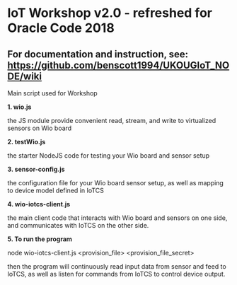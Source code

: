 # IoT Workshop v2.0 - refreshed for Oracle Code 2018

## For documentation and instruction, see: <a href="https://github.com/benscott1994/UKOUGIoT_NODE/wiki">https://github.com/benscott1994/UKOUGIoT_NODE/wiki</a> ##

Main script used for Workshop

**1. wio.js**

the JS module provide convenient read, stream, and write to virtualized sensors on Wio board

**2. testWio.js**

the starter NodeJS code for testing your Wio board and sensor setup

**3. sensor-config.js**

the configuration file for your Wio board sensor setup, as well as mapping to device model defined in IoTCS

**4. wio-iotcs-client.js**

the main client code that interacts with Wio board and sensors on one side, and communicates with IoTCS on the other side. 

**5. To run the program**

node wio-iotcs-client.js <provision_file> <provision_file_secret>

then the program will continuously read input data from sensor and feed to IoTCS, as well as listen for commands from IoTCS to control device output.

